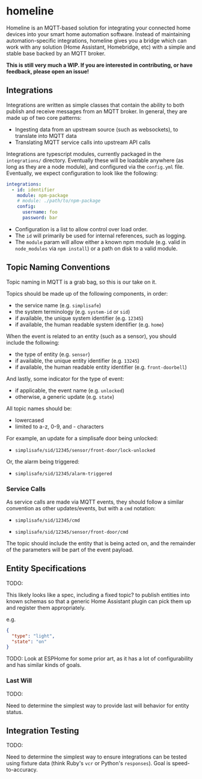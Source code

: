 # homeline

Homeline is an MQTT-based solution for integrating your connected home devices into your smart home automation software. Instead of maintaining automation-specific integrations, homeline gives you a bridge which can work with any solution (Home Assistant, Homebridge, etc) with a simple and stable base backed by an MQTT broker.

**This is still very much a WIP. If you are interested in contributing, or have feedback, please open an issue!**

## Integrations

Integrations are written as simple classes that contain the ability to both publish and receive messages from an MQTT broker. In general, they are made up of two core patterns:

- Ingesting data from an upstream source (such as websockets), to translate into MQTT data
- Translating MQTT service calls into upstream API calls

Integrations are typescript modules, currently packaged in the `integrations/` directory. Eventually these will be loadable anywhere (as long as they are a node module), and configured via the `config.yml` file. Eventually, we expect configuration to look like the following:

```yaml
integrations:
  - id: identifier
    module: npm-package
    # module: ./path/to/npm-package
    config:
      username: foo
      password: bar
```

- Configuration is a list to allow control over load order.
- The `id` will primarily be used for internal references, such as logging.
- The `module` param will allow either a known npm module (e.g. valid in `node_modules` via `npm install`) or a path on disk to a valid module.

## Topic Naming Conventions

Topic naming in MQTT is a grab bag, so this is our take on it.

Topics should be made up of the following components, in order:

- the service name (e.g. `simplisafe`)
- the system terminology (e.g. `system-id` or `sid`)
- if available, the unique system identifier (e.g. `12345`)
- if available, the human readable system identifier (e.g. `home`)

When the event is related to an entity (such as a sensor), you should include the following:

- the type of entity (e.g. `sensor`)
- if available, the unique entity identifier (e.g. `13245`)
- if available, the human readable entity identifier (e.g. `front-doorbell`)

And lastly, some indicator for the type of event:

- if applicable, the event name (e.g. `unlocked`)
- otherwise, a generic update (e.g. `state`)

All topic names should be:

- lowercased
- limited to a-z, 0-9, and - characters

For example, an update for a simplisafe door being unlocked:

- `simplisafe/sid/12345/sensor/front-door/lock-unlocked`

Or, the alarm being triggered:

- `simplisafe/sid/12345/alarm-triggered`

### Service Calls

As service calls are made via MQTT events, they should follow a similar convention as other updates/events, but with a `cmd` notation:

- `simplisafe/sid/12345/cmd`

- `simplisafe/sid/12345/sensor/front-door/cmd`

The topic should include the entity that is being acted on, and the remainder of the parameters will be part of the event payload.

## Entity Specifications

TODO:

This likely looks like a spec, including a fixed topic? to publish entities into known schemas so that a generic Home Assistant plugin can pick them up and register them appropriately.

e.g.

```json
{
  "type": "light",
  "state": "on"
}
```

TODO: Look at ESPHome for some prior art, as it has a lot of configurability and has similar kinds of goals.

### Last Will

TODO:

Need to determine the simplest way to provide last will behavior for entity status.

## Integration Testing

TODO:

Need to determine the simplest way to ensure integrations can be tested using fixture data (think Ruby's `vcr` or Python's `responses`). Goal is speed-to-accuracy.
